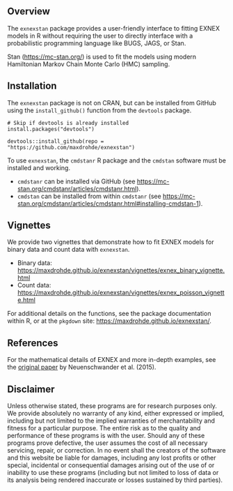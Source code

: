 ## Overview

The `exnexstan` package provides a user-friendly interface to fitting EXNEX models in R without requiring the user to directly interface with a probabilistic programming language like BUGS, JAGS, or Stan.

Stan (<https://mc-stan.org/>) is used to fit the models using modern Hamiltonian Markov Chain Monte Carlo (HMC) sampling.

## Installation

The `exnexstan` package is not on CRAN, but can be installed from GitHub using the `install_github()` function from the `devtools` package.

```
# Skip if devtools is already installed
install.packages("devtools")

devtools::install_github(repo = "https://github.com/maxdrohde/exnexstan")
```

To use `exnexstan`, the `cmdstanr` R package and the `cmdstan` software must be installed and working.

- `cmdstanr` can be installed via GitHub (see <https://mc-stan.org/cmdstanr/articles/cmdstanr.html>).
- `cmdstan` can be installed from within `cmdstanr` (see <https://mc-stan.org/cmdstanr/articles/cmdstanr.html#installing-cmdstan-1>).

## Vignettes

We provide two vignettes that demonstrate how to fit EXNEX models for binary data and count data with `exnexstan`.

- Binary data: <https://maxdrohde.github.io/exnexstan/vignettes/exnex_binary_vignette.html>
- Count data: <https://maxdrohde.github.io/exnexstan/vignettes/exnex_poisson_vignette.html>

For additional details on the functions, see the package documentation within R, or at the `pkgdown` site: <https://maxdrohde.github.io/exnexstan/>.

## References

For the mathematical details of EXNEX and more in-depth examples, see the [original paper](https://doi.org/10.1002/pst.1730) by Neuenschwander et al. (2015).

## Disclaimer

Unless otherwise stated, these programs are for research purposes only. We provide absolutely no warranty of any kind, either expressed or implied, including but not limited to the implied warranties of merchantability and fitness for a particular purpose. The entire risk as to the quality and performance of these programs is with the user. Should any of these programs prove defective, the user assumes the cost of all necessary servicing, repair, or correction. In no event shall the creators of the software and this website be liable for damages, including any lost profits or other special, incidental or consequential damages arising out of the use of or inability to use these programs (including but not limited to loss of data or its analysis being rendered inaccurate or losses sustained by third parties).